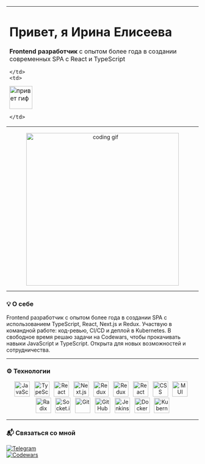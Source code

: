 <table>
  <tr>
    <td>

<h1>
  Привет, я Ирина Елисеева
</h1>

<p>
  <strong>Frontend разработчик</strong> с опытом более года в создании современных SPA с React и TypeScript
</p>

    </td>
    <td>

<img src="https://media.giphy.com/media/hvRJCLFzcasrR4ia7z/giphy.gif" width="60" alt="привет гиф" />

    </td>
  </tr>
</table>

<p align="center">
  <img src="https://media.giphy.com/media/qgQUggAC3Pfv687qPC/giphy.gif" width="400" alt="coding gif"/>
</p>

---

### 💡 О себе

Frontend разработчик с опытом более года в создании SPA с использованием TypeScript, React, Next.js и Redux. Участвую в командной работе: код-ревью, CI/CD и деплой в Kubernetes. В свободное время решаю задачи на Codewars, чтобы прокачивать навыки JavaScript и TypeScript. Открыта для новых возможностей и сотрудничества.

---

### ⚙️ Технологии

<p align="center">
  <img src="https://cdn.jsdelivr.net/gh/devicons/devicon/icons/javascript/javascript-original.svg" width="40" alt="JavaScript" title="JavaScript (ES6+)"/> &nbsp;
  <img src="https://cdn.jsdelivr.net/gh/devicons/devicon/icons/typescript/typescript-original.svg" width="40" alt="TypeScript" title="TypeScript"/> &nbsp;
  <img src="https://cdn.jsdelivr.net/gh/devicons/devicon/icons/react/react-original.svg" width="40" alt="React" title="React"/> &nbsp;
  <img src="https://cdn.jsdelivr.net/gh/devicons/devicon/icons/nextjs/nextjs-original.svg" width="40" alt="Next.js" title="Next.js (SSR)"/> &nbsp;
  <img src="https://cdn.jsdelivr.net/gh/devicons/devicon/icons/redux/redux-original.svg" width="40" alt="Redux" title="Redux"/> &nbsp;
  <img src="https://cdn.jsdelivr.net/gh/devicons/devicon/icons/redux/redux-original.svg" width="40" alt="Redux Toolkit" title="Redux Toolkit"/> &nbsp;
  <img src="https://cdn.jsdelivr.net/gh/devicons/devicon/icons/react/react-original.svg" width="40" alt="React Hook Form" title="React Hook Form"/> &nbsp;
  <img src="https://cdn.jsdelivr.net/gh/devicons/devicon/icons/css3/css3-original.svg" width="40" alt="CSS" title="CSS"/> &nbsp;
  <img src="https://mui.com/static/logo.png" width="40" alt="MUI" title="MUI"/> &nbsp;
  <img src="https://avatars.githubusercontent.com/u/62375390?s=200&v=4" width="40" alt="Radix UI" title="Radix UI"/> &nbsp;
  <img src="https://cdn.worldvectorlogo.com/logos/socket-io.svg" width="40" alt="Socket.io" title="WebSockets (Socket.io)"/> &nbsp;
  <img src="https://cdn.jsdelivr.net/gh/devicons/devicon/icons/git/git-original.svg" width="40" alt="Git" title="Git"/> &nbsp;
  <img src="https://cdn.jsdelivr.net/gh/devicons/devicon/icons/github/github-original.svg" width="40" alt="GitHub" title="GitHub"/> &nbsp;
  <img src="https://www.jenkins.io/images/logos/jenkins/jenkins.svg" width="40" alt="Jenkins" title="Jenkins"/> &nbsp;
  <img src="https://cdn.jsdelivr.net/gh/devicons/devicon/icons/docker/docker-original.svg" width="40" alt="Docker" title="Docker"/> &nbsp;
  <img src="https://cdn.jsdelivr.net/gh/devicons/devicon/icons/kubernetes/kubernetes-plain.svg" width="40" alt="Kubernetes" title="Kubernetes"/>
</p>

---

### 📬 Связаться со мной

[![Telegram](https://img.shields.io/badge/-@is_eliseeva-2CA5E0?style=flat-square&logo=telegram&logoColor=white)](https://t.me/is_eliseeva)  
[![Codewars](https://img.shields.io/badge/-Codewars-B1361E?style=flat-square&logo=codewars&logoColor=white)](https://www.codewars.com/users/eliseevais)

